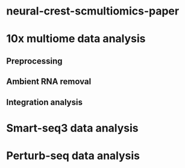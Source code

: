 # neural-crest-scmultiomics-paper
 


# 10x multiome data analysis

## Preprocessing

## Ambient RNA removal

## Integration analysis


# Smart-seq3 data analysis


# Perturb-seq data analysis